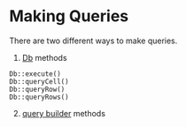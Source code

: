 # Making Queries

There are two different ways to make queries. 

1. [Db](db) methods 

```
Db::execute()
Db::queryCell()
Db::queryRow()
Db::queryRows()
```

2. [query builder](query_builder) methods

